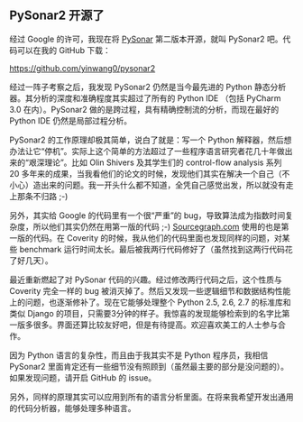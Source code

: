 　　 

## PySonar2 开源了

经过 Google 的许可，我现在将 [PySonar](http://yinwang0.wordpress.com/2010/09/12/pysonar) 第二版本开源，就叫 PySonar2 吧。代码可以在我的 GitHub 下载：

<https://github.com/yinwang0/pysonar2>

经过一阵子考察之后，我发现 PySonar2 仍然是当今最先进的 Python 静态分析器。其分析的深度和准确程度其实超过了所有的 Python IDE （包括 PyCharm 3.0 在内）。PySonar2 做的是跨过程，具有精确控制流的分析，而现在最好的 Python IDE 仍然是局部过程分析。

PySonar2 的工作原理却极其简单，说白了就是：写一个 Python 解释器，然后想办法让它“停机”。实际上这个简单的方法超过了一些程序语言研究者花几十年做出来的“艰深理论”。比如 Olin Shivers 及其学生们的 control-flow analysis 系列 20 多年来的成果，当我看他们的论文的时候，发现他们其实在解决一个自己（不小心）造出来的问题。我一开头什么都不知道，全凭自己感觉出发，所以就没有走上那条不归路 ;-)

另外，其实给 Google 的代码里有一个很“严重”的 bug，导致算法成为指数时间复杂度，所以他们其实仍然在用第一版的代码 ;-) [Sourcegraph.com](http://www.sourcegraph.com) 使用的也是第一版的代码。在 Coverity 的时候，我从他们的代码里面也发现同样的问题，对某些 benchmark 运行时间太长。最后被我两行代码修好了（虽然找到这两行代码花了好几天）。

最近重新燃起了对 PySonar 代码的兴趣。经过修改两行代码之后，这个性质与 Coverity 完全一样的 bug 被消灭掉了。然后又发现一些逻辑细节和数据结构性能上的问题，也逐渐修补了。现在它能够处理整个 Python 2.5, 2.6, 2.7 的标准库和类似 Django 的项目，只需要3分钟的样子。我惊喜的发现能够检索到的名字比第一版多很多。界面还算比较友好吧，但是有待提高。欢迎喜欢美工的人士参与合作。

因为 Python 语言的复杂性，而且由于我其实不是 Python 程序员，我相信 PySonar2 里面肯定还有一些细节没有照顾到（虽然最主要的部分是没问题的）。如果发现问题，请开启 GitHub 的 issue。

另外，同样的原理其实可以应用到所有的语言分析里面。在将来我希望开发出通用的代码分析器，能够处理多种语言。
